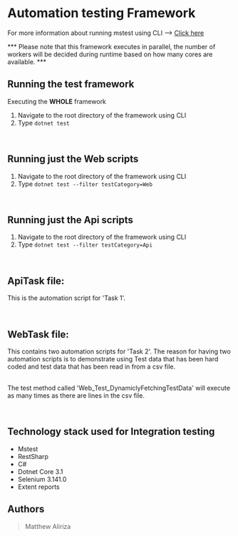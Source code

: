 # Automation testing Framework
For more information about running mstest using CLI --> [Click here](https://docs.microsoft.com/en-us/dotnet/core/testing/selective-unit-tests?pivots=mstest)

*** Please note that this framework executes in parallel, the number of workers will be decided during runtime based on  how many cores are available. ***

##  Running the test framework
Executing the **WHOLE** framework
1. Navigate to the root directory of the framework using CLI
2. Type `dotnet test`

<br>

##  Running just the **Web** scripts
1. Navigate to the root directory of the framework using CLI
2. Type `dotnet test --filter testCategory=Web`

<br>

##  Running just the **Api** scripts
1. Navigate to the root directory of the framework using CLI
2. Type `dotnet test --filter testCategory=Api`

<br>

## ApiTask file:
This is the automation script for 'Task 1'.

<br>

## WebTask file:
This contains two automation scripts for 'Task 2'. The reason for having two automation scripts is to demonstrate using Test data that has been hard coded and test data that has been read in from a csv file.

<br> The test method called 'Web_Test_DynamiclyFetchingTestData' will execute as many times as there are lines in the csv file.

<br>

## Technology stack used for **Integration testing**
* Mstest
* RestSharp
* C#
* Dotnet Core 3.1
* Selenium 3.141.0
* Extent reports

## Authors
> Matthew Aliriza